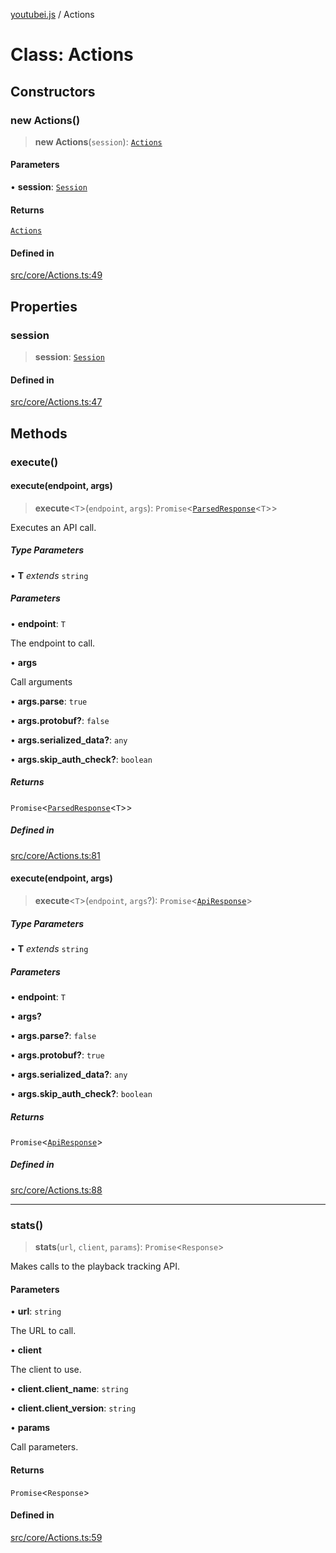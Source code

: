 [youtubei.js](../README.md) / Actions

# Class: Actions

## Constructors

### new Actions()

> **new Actions**(`session`): [`Actions`](Actions.md)

#### Parameters

• **session**: [`Session`](Session.md)

#### Returns

[`Actions`](Actions.md)

#### Defined in

[src/core/Actions.ts:49](https://github.com/LuanRT/YouTube.js/blob/4ae0cc5c523a2080e68d6c0c1437c78fe318ea30/src/core/Actions.ts#L49)

## Properties

### session

> **session**: [`Session`](Session.md)

#### Defined in

[src/core/Actions.ts:47](https://github.com/LuanRT/YouTube.js/blob/4ae0cc5c523a2080e68d6c0c1437c78fe318ea30/src/core/Actions.ts#L47)

## Methods

### execute()

#### execute(endpoint, args)

> **execute**\<`T`\>(`endpoint`, `args`): `Promise`\<[`ParsedResponse`](../type-aliases/ParsedResponse.md)\<`T`\>\>

Executes an API call.

##### Type Parameters

• **T** *extends* `string`

##### Parameters

• **endpoint**: `T`

The endpoint to call.

• **args**

Call arguments

• **args.parse**: `true`

• **args.protobuf?**: `false`

• **args.serialized\_data?**: `any`

• **args.skip\_auth\_check?**: `boolean`

##### Returns

`Promise`\<[`ParsedResponse`](../type-aliases/ParsedResponse.md)\<`T`\>\>

##### Defined in

[src/core/Actions.ts:81](https://github.com/LuanRT/YouTube.js/blob/4ae0cc5c523a2080e68d6c0c1437c78fe318ea30/src/core/Actions.ts#L81)

#### execute(endpoint, args)

> **execute**\<`T`\>(`endpoint`, `args`?): `Promise`\<[`ApiResponse`](../interfaces/ApiResponse.md)\>

##### Type Parameters

• **T** *extends* `string`

##### Parameters

• **endpoint**: `T`

• **args?**

• **args.parse?**: `false`

• **args.protobuf?**: `true`

• **args.serialized\_data?**: `any`

• **args.skip\_auth\_check?**: `boolean`

##### Returns

`Promise`\<[`ApiResponse`](../interfaces/ApiResponse.md)\>

##### Defined in

[src/core/Actions.ts:88](https://github.com/LuanRT/YouTube.js/blob/4ae0cc5c523a2080e68d6c0c1437c78fe318ea30/src/core/Actions.ts#L88)

***

### stats()

> **stats**(`url`, `client`, `params`): `Promise`\<`Response`\>

Makes calls to the playback tracking API.

#### Parameters

• **url**: `string`

The URL to call.

• **client**

The client to use.

• **client.client\_name**: `string`

• **client.client\_version**: `string`

• **params**

Call parameters.

#### Returns

`Promise`\<`Response`\>

#### Defined in

[src/core/Actions.ts:59](https://github.com/LuanRT/YouTube.js/blob/4ae0cc5c523a2080e68d6c0c1437c78fe318ea30/src/core/Actions.ts#L59)
